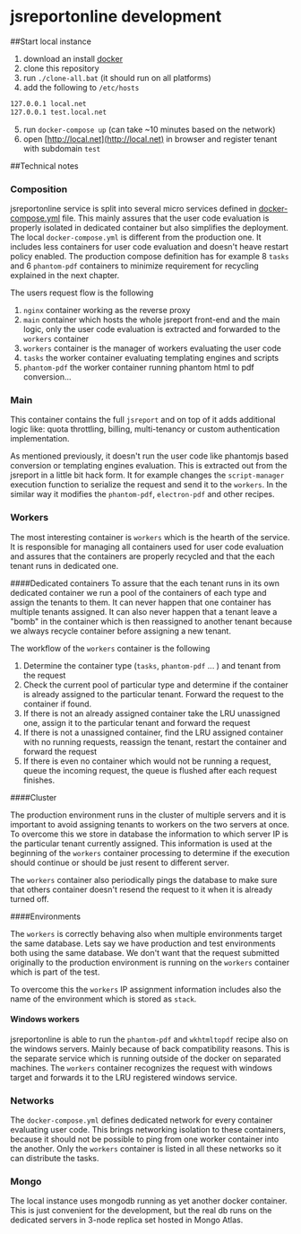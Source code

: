 # jsreportonline development

##Start local instance
1. download an install [docker](https://www.docker.com/community-edition#/download)
2. clone this repository
3. run `./clone-all.bat` (it should run on all platforms)
4. add the following to `/etc/hosts`
```sh
127.0.0.1 local.net 
127.0.0.1 test.local.net
```
5. run `docker-compose up` (can take ~10 minutes based on the network)
6. open [http://local.net](http://local.net) in browser and register tenant with subdomain `test`

##Technical notes

### Composition
jsreportonline service is split into several micro services defined in [docker-compose.yml](https://github.com/jsreportonline/local-dev/blob/master/docker-compose.yml) file. This mainly assures that the user code evaluation is properly isolated in dedicated container but also simplifies the deployment. The local `docker-compose.yml` is different from the production one. It includes less containers for user code evaluation and doesn't heave restart policy enabled. The production compose definition has for example 8 `tasks` and 6 `phantom-pdf` 
containers to minimize requirement for recycling explained in the next chapter. 

The users request flow is the following

1. `nginx` container working as the reverse proxy
2. `main` container which hosts the whole jsreport front-end and the main logic, only the user code evaluation is extracted and forwarded to the `workers` container
3. `workers` container is the manager of workers evaluating the user code
4. `tasks` the worker container evaluating templating engines and scripts
5. `phantom-pdf` the worker container running phantom html to pdf conversion...

### Main
This container contains the full `jsreport` and on top of it adds additional logic like: quota throttling, billing, multi-tenancy or custom authentication implementation. 

As mentioned previously, it doesn't run the user code like phantomjs based conversion or templating engines evaluation. This is extracted out from the jsreport in a little bit hack form. It for example changes the `script-manager` execution function to serialize the request and send it to the `workers`. In the similar way it modifies the `phantom-pdf`, `electron-pdf` and other recipes.

### Workers

The most interesting container is `workers` which is the hearth of the service. It is responsible for managing all containers used for user code evaluation and assures that the containers are properly recycled and that the each tenant runs in dedicated one.

####Dedicated containers
To assure that the each tenant runs in its own dedicated container we run a pool of the containers of each type and assign the tenants to them. It can never happen that one container has multiple tenants assigned. It can also never happen that a tenant leave a "bomb" in the container which is then reassigned to another tenant because we always recycle container before assigning a new tenant.

The workflow of the `workers` container is the following

1. Determine the container type (`tasks`, `phantom-pdf` ... ) and tenant from the request
2. Check the current pool of particular type and determine if the container is already assigned to the particular tenant. Forward the request to the container if found.
3. If there is not an already assigned container take the LRU unassigned one, assign it to the particular tenant and forward the request
4. If there is not a unassigned container, find the LRU assigned container with no running requests, reassign the tenant, restart the container and forward the request
5. If there is even no container which would not be running a request, queue the incoming request, the queue is flushed after each request finishes.

####Cluster

The production environment runs in the cluster of multiple servers and it is important to avoid assigning tenants to workers on the two servers at once. To overcome this we store in database the information to which server IP is the particular tenant currently assigned. This information is used at the beginning of the `workers` container processing to determine if the execution should continue or should be just resent to different server.

The `workers` container also periodically pings the database to make sure that others container doesn't resend the request to it when it is already turned off.

####Environments

The `workers` is correctly behaving also when multiple environments target the same database. Lets say we have production and test environments both using the same database. We don't want that the request submitted originally to the production environment is running on the `workers` container which is part of the test.

To overcome this the `workers` IP assignment information includes also the name of the environment which is stored as `stack`.

#### Windows workers

jsreportonline is able to run the `phantom-pdf` and `wkhtmltopdf` recipe also on the windows servers. Mainly because of back compatibility reasons.  This is the separate service which is running outside of the docker on separated machines. The `workers` container recognizes the request with windows target and forwards it to the LRU registered windows service.

### Networks
The `docker-compose.yml` defines dedicated network for every container evaluating user code. This brings networking isolation to these containers, because it should not be possible to ping from one worker container into the another. Only the `workers` container is listed in all these networks so it can distribute the tasks. 

### Mongo
The local instance uses mongodb running as yet another docker container. This is just convenient for the development, but the real db runs on the dedicated servers in 3-node replica set hosted in Mongo Atlas.



